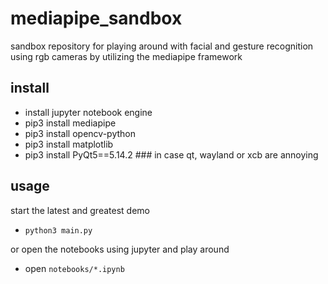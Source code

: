 # mediapipe_sandbox
sandbox repository for playing around with facial and gesture recognition using rgb cameras by utilizing the mediapipe framework


## install

 * install jupyter notebook engine
 * pip3 install mediapipe
 * pip3 install opencv-python
 * pip3 install matplotlib
 * pip3 install PyQt5==5.14.2  ### in case qt, wayland or xcb are annoying

## usage

start the latest and greatest demo

 * `python3 main.py`

or open the notebooks using jupyter and play around

 * open `notebooks/*.ipynb` 

 